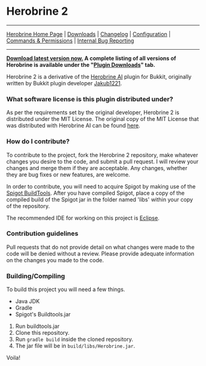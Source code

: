# Herobrine 2 #

----

[Herobrine Home Page](https://theprogrammersworld.net/adflyBitbucketRedirs.php?redirid=1)
| [Downloads](https://theprogrammersworld.net/adflyBitbucketRedirs.php?redirid=2)
| [Changelog](https://theprogrammersworld.net/adflyBitbucketRedirs.php?redirid=5)
| [Configuration](https://theprogrammersworld.net/adflyBitbucketRedirs.php?redirid=4)
| [Commands & Permissions](https://theprogrammersworld.net/adflyBitbucketRedirs.php?redirid=3)
| [Internal Bug Reporting](https://theprogrammersworld.net/adflyBitbucketRedirs.php?redirid=24)

----

**[Download latest version now.](https://theprogrammersworld.net/adflyBitbucketRedirs.php?redirid=9) A complete listing
of all versions of Herobrine is available under
the "[Plugin Downloads](https://theprogrammersworld.net/adflyBitbucketRedirs.php?redirid=10)" tab.**

Herobrine 2 is a derivative of the [Herobrine AI](https://theprogrammersworld.net/adflyBitbucketRedirs.php?redirid=11)
plugin for Bukkit, originally written by Bukkit plugin
developer [Jakub1221](https://theprogrammersworld.net/adflyBitbucketRedirs.php?redirid=12).

### What software license is this plugin distributed under? ###

As per the requirements set by the original developer, Herobrine 2 is distributed under the MIT License. The original
copy of the MIT License that was distributed with Herobrine AI can be
found [here](https://theprogrammersworld.net/adflyBitbucketRedirs.php?redirid=13).

### How do I contribute? ###

To contribute to the project, fork the Herobrine 2 repository, make whatever changes you desire to the code, and submit
a pull request. I will review your changes and merge them if they are acceptable. Any changes, whether they are bug
fixes or new features, are welcome.

In order to contribute, you will need to acquire Spigot by making use of
the [Spigot BuildTools](https://theprogrammersworld.net/adflyBitbucketRedirs.php?redirid=14). After you have compiled
Spigot, place a copy of the compiled build of the Spigot jar in the folder named 'libs' within your copy of the
repository.

The recommended IDE for working on this project
is [Eclipse](https://theprogrammersworld.net/adflyBitbucketRedirs.php?redirid=15).

### Contribution guidelines ###

Pull requests that do not provide detail on what changes were made to the code will be denied without a review. Please
provide adequate information on the changes you made to the code.

### Building/Compiling ###

To build this project you will need a few things.

- Java JDK
- Gradle
- Spigot's Buildtools.jar

1. Run buildtools.jar
2. Clone this repository.
3. Run `gradle build` inside the cloned repository.
4. The jar file will be in `build/libs/Herobrine.jar`.

Voila!